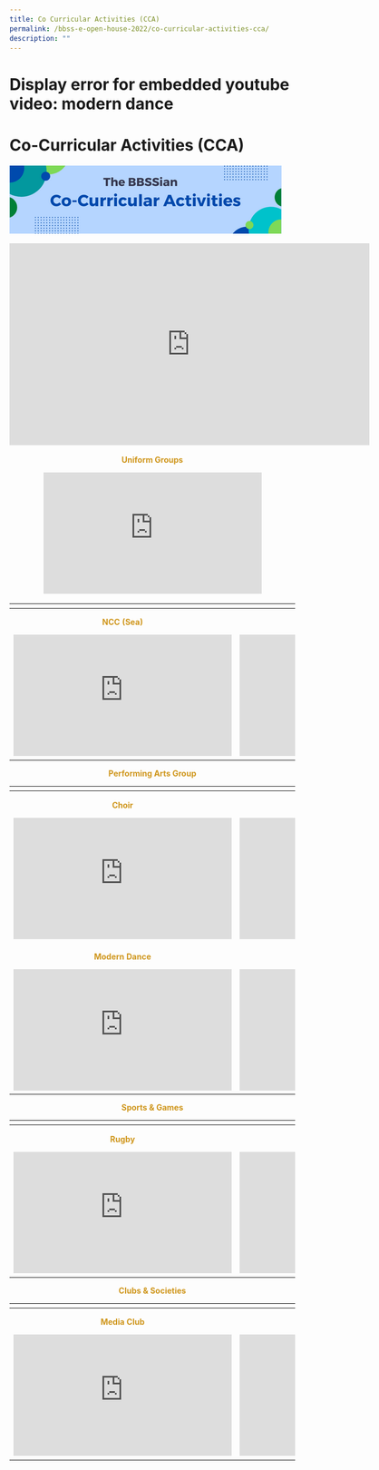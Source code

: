 ```yaml
---
title: Co Curricular Activities (CCA)
permalink: /bbss-e-open-house-2022/co-curricular-activities-cca/
description: ""
---
```



# Display error for embedded youtube video: modern dance
# Co-Curricular Activities (CCA)

![](/images/Bbss%20e%20open%20house%202022/5_CCAs.png)


<iframe width="635" height="356" src="https://www.youtube.com/embed/e8s-ubGF2ic" title="BBSS Open House 2022-CCA" frameborder="0" allow="accelerometer; autoplay; clipboard-write; encrypted-media; gyroscope; picture-in-picture" allowfullscreen></iframe>

<p style="text-align: center; color: #cf961c"><b>Uniform Groups</b></p>

<center><iframe width="385" height="214" src="https://www.youtube.com/embed/Fd_UoN4L1a0" title="BBSS Uniform Group Interview" frameborder="0" allow="accelerometer; autoplay; clipboard-write; encrypted-media; gyroscope; picture-in-picture" allowfullscreen></iframe></center>

<table>
<thead>
  <tr>
    <th></th>
    <th></th>
  </tr>
</thead>
<tbody>
  <tr>
    <td><p style="text-align: center; color: #cf961c"><b>NCC (Sea)</b></p><iframe width="385" height="214" src="https://www.youtube.com/embed/QC-5mbQCTyQ" title="BBSS Uniform Group - NCC SEA" frameborder="0" allow="accelerometer; autoplay; clipboard-write; encrypted-media; gyroscope; picture-in-picture" allowfullscreen></iframe></td>
    <td><p style="text-align: center; color: #cf961c"><b>NPCC</b></p><iframe width="385" height="214" src="https://www.youtube.com/embed/daCq6P_p-J0" title="BBSS Uniform Group - NPCC" frameborder="0" allow="accelerometer; autoplay; clipboard-write; encrypted-media; gyroscope; picture-in-picture" allowfullscreen></iframe></td>
  </tr>
</tbody>
</table>

<p style="text-align: center; color: #cf961c"><b>Performing Arts Group</b></p>

<table>
<thead>
  <tr>
    <th></th>
    <th></th>
  </tr>
</thead>
<tbody>
  <tr>
    <td><p style="text-align: center; color: #cf961c"><b>Choir</b></p><iframe width="385" height="214" src="https://www.youtube.com/embed/O0psIDti7X4" title="BBSS Choir Arts Carnival Performance 2022" frameborder="0" allow="accelerometer; autoplay; clipboard-write; encrypted-media; gyroscope; picture-in-picture" allowfullscreen></iframe></td>
    <td><p style="text-align: center; color: #cf961c"><b>Malay Dance</b></p><iframe width="385" height="214" src="https://www.youtube.com/embed/U_6qvhBHrM4" title="BBSS Malay Dance Arts Carnival Performance 2022" frameborder="0" allow="accelerometer; autoplay; clipboard-write; encrypted-media; gyroscope; picture-in-picture" allowfullscreen></iframe></td>
  </tr>
  <tr>
    <td><p style="text-align: center; color: #cf961c"><b>Modern Dance</b></p><iframe width="385" height="214" src="https://www.youtube.com/embed/ShJ3aeSOGg8" title="BBSS Performing Arts - Modern Dance" frameborder="0" allow="accelerometer; autoplay; clipboard-write; encrypted-media; gyroscope; picture-in-picture" allowfullscreen></iframe></td>
    <td><p style="text-align: center; color: #cf961c"><b>Chinese Orchestra</b></p><iframe width="385" height="214" src="https://www.youtube.com/embed/cSfVPFgjJ64" title="BBSS - Chinese Orchestra Arts Carnival Performance" frameborder="0" allow="accelerometer; autoplay; clipboard-write; encrypted-media; gyroscope; picture-in-picture" allowfullscreen></iframe></td>
  </tr>
</tbody>
</table>

<p style="text-align: center; color: #cf961c"><b>Sports & Games</b></p>

<table>
<thead>
  <tr>
    <th></th>
    <th></th>
  </tr>
</thead>
<tbody>
  <tr>
    <td><p style="text-align: center; color: #cf961c"><b>Rugby</b></p><iframe width="385" height="214" src="https://www.youtube.com/embed/IRXjp47NEow" title="BBSS Rugby Video" frameborder="0" allow="accelerometer; autoplay; clipboard-write; encrypted-media; gyroscope; picture-in-picture" allowfullscreen></iframe></td>
    <td><p style="text-align: center; color: #cf961c"><b>Softball</b></p><iframe width="385" height="214" src="https://www.youtube.com/embed/4x3KE1lz8as" title="BBSS Sports - Softball" frameborder="0" allow="accelerometer; autoplay; clipboard-write; encrypted-media; gyroscope; picture-in-picture" allowfullscreen></iframe></td>
  </tr>
</tbody>
</table>

<p style="text-align: center; color: #cf961c"><b>Clubs & Societies </b></p>

<table>
<thead>
  <tr>
    <th></th>
    <th></th>
  </tr>
</thead>
<tbody>
  <tr>
    <td><p style="text-align: center; color: #cf961c"><b>Media Club</b></p><iframe width="385" height="214" src="https://www.youtube.com/embed/V-Iclo42krc" title="BBSS Clubs-Media Club" frameborder="0" allow="accelerometer; autoplay; clipboard-write; encrypted-media; gyroscope; picture-in-picture" allowfullscreen></iframe></td>
    <td><p style="text-align: center; color: #cf961c"><b>Robotics</b></p><iframe width="385" height="214" src="https://www.youtube.com/embed/qdN9_9igxx0" title="BBSS Robotics Club" frameborder="0" allow="accelerometer; autoplay; clipboard-write; encrypted-media; gyroscope; picture-in-picture" allowfullscreen></iframe></td>
  </tr>
</tbody>
</table>